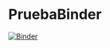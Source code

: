 # PruebaBinder
[![Binder](https://mybinder.org/badge_logo.svg)](https://mybinder.org/v2/gh/luramirezan/PruebaBinder/main)
